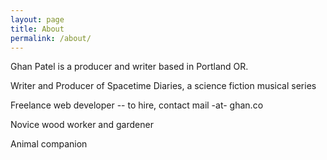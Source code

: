 ```yaml
---
layout: page
title: About
permalink: /about/
---
```


Ghan Patel is a producer and writer based in Portland OR. 

Writer and Producer of Spacetime Diaries, a science fiction musical series

Freelance web developer -- to hire, contact mail -at- ghan.co

Novice wood worker and gardener

Animal companion
